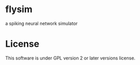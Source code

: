 # flysim
a spiking neural network simulator


# License
This software is under GPL version 2 or later versions license.
